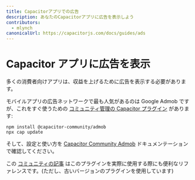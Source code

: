 ```yaml
---
title: Capacitorアプリでの広告
description: あなたのCapacitorアプリに広告を表示しよう
contributors:
  - mlynch
canonicalUrl: https://capacitorjs.com/docs/guides/ads
---
```


# Capacitor アプリに広告を表示

多くの消費者向けアプリは、収益を上げるために広告を表示する必要があります。

モバイルアプリの広告ネットワークで最も人気があるのは Google Admob ですが、これをすぐ使うための [コミュニティ管理の Capacitor プラグイン](https://github.com/capacitor-community/admob) があります:

```shell
npm install @capacitor-community/admob
npx cap update
```

そして、設定と使い方を [Capacitor Community Admob](https://github.com/capacitor-community/admob) ドキュメンテーションで確認してください。

この [コミュニティの記事](https://medium.com/enappd/implement-admob-in-ionic-react-capacitor-apps-ebc7af360b41) はこのプラグインを実際に使用する際にも便利なリファレンスです。(ただし、古いバージョンのプラグインを使用しています)
